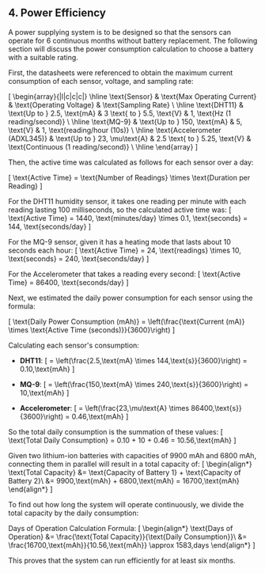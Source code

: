 ## 4. Power Efficiency

A power supplying system is to be designed so that the sensors can operate for 6 continuous months without battery replacement. The following section will discuss the power consumption calculation to choose a battery with a suitable rating.

First, the datasheets were referenced to obtain the maximum current consumption of each sensor, voltage, and sampling rate:

\[
\begin{array}{|l|c|c|c|}
\hline
\text{Sensor} & \text{Max Operating Current} & \text{Operating Voltage} & \text{Sampling Rate} \\
\hline
\text{DHT11} & \text{Up to } 2.5\, \text{mA} & 3 \text{ to } 5.5\, \text{V} & 1\, \text{Hz (1 reading/second)} \\
\hline
\text{MQ-9} & \text{Up to } 150\, \text{mA} & 5\, \text{V} & 1\, \text{reading/hour (10s)} \\
\hline
\text{Accelerometer (ADXL345)} & \text{Up to } 23\, \mu\text{A} & 2.5 \text{ to } 5.25\, \text{V} & \text{Continuous (1 reading/second)} \\
\hline
\end{array}
\]

Then, the active time was calculated as follows for each sensor over a day:

\[
\text{Active Time} = \text{Number of Readings} \times \text{Duration per Reading}
\]

For the DHT11 humidity sensor, it takes one reading per minute with each reading lasting 100 milliseconds, so the calculated active time was:
\[
\text{Active Time} = 1440\, \text{minutes/day} \times 0.1\, \text{seconds} = 144\, \text{seconds/day}
\]

For the MQ-9 sensor, given it has a heating mode that lasts about 10 seconds each hour:
\[
\text{Active Time} = 24\, \text{readings} \times 10\, \text{seconds} = 240\, \text{seconds/day}
\]

For the Accelerometer that takes a reading every second:
\[
\text{Active Time} = 86400\, \text{seconds/day}
\]

Next, we estimated the daily power consumption for each sensor using the formula:

\[
\text{Daily Power Consumption (mAh)} = \left(\frac{\text{Current (mA)} \times \text{Active Time (seconds)}}{3600}\right)
\]

Calculating each sensor's consumption:

- **DHT11**:
    \[
    = \left(\frac{2.5\,\text{mA} \times 144\,\text{s}}{3600}\right) = 0.10\,\text{mAh}
    \]

- **MQ-9**:
    \[
    = \left(\frac{150\,\text{mA} \times 240\,\text{s}}{3600}\right) = 10\,\text{mAh}
    \]

- **Accelerometer**:
    \[
    = \left(\frac{23\,\mu\text{A} \times 86400\,\text{s}}{3600}\right) = 0.46\,\text{mAh}
    \]

So the total daily consumption is the summation of these values: 
\[
\text{Total Daily Consumption} = 0.10 + 10 + 0.46 = 10.56\,\text{mAh}
\]

Given two lithium-ion batteries with capacities of 9900 mAh and 6800 mAh, connecting them in parallel will result in a total capacity of: 
\[
\begin{align*}
\text{Total Capacity} &= \text{Capacity of Battery 1} + \text{Capacity of Battery 2}\\
&= 9900\,\text{mAh} + 6800\,\text{mAh} = 16700\,\text{mAh}
\end{align*}
\]

To find out how long the system will operate continuously, we divide the total capacity by the daily consumption:

Days of Operation Calculation Formula:
\[
\begin{align*}
\text{Days of Operation} &= \frac{\text{Total Capacity}}{\text{Daily Consumption}}\\
&= \frac{16700\,\text{mAh}}{10.56\,\text{mAh}} \approx 1583\,days
\end{align*}
\]

This proves that the system can run efficiently for at least six months.

